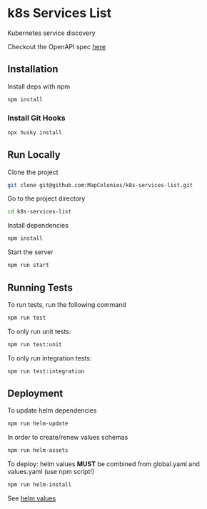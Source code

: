 # k8s Services List

Kubernetes service discovery

Checkout the OpenAPI spec [here](/openapi3.yaml)

## Installation

Install deps with npm

```bash
npm install
```
### Install Git Hooks
```bash
npx husky install
```

## Run Locally

Clone the project

```bash
git clone git@github.com:MapColonies/k8s-services-list.git
```

Go to the project directory

```bash
cd k8s-services-list
```

Install dependencies

```bash
npm install
```

Start the server

```bash
npm run start
```

## Running Tests

To run tests, run the following command

```bash
npm run test
```

To only run unit tests:
```bash
npm run test:unit
```

To only run integration tests:
```bash
npm run test:integration
```

## Deployment
To update helm dependencies
```bash
npm run helm-update
```

In order to create/renew values schemas 
```bash
npm run helm-assets
```

To deploy: helm values **MUST** be combined from global.yaml and values.yaml (use npm script!)
```bash
npm run helm-install
```

See [helm values](https://github.com/MapColonies/helm-common/blob/c352a2453117895ec0f9df0267a66d6f5b9c2da2/README.md)

